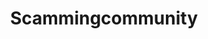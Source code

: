 ---
title: Scammingcommunity
crosslinks:
- Fraudnet2
- Shoplifting
- RocketLeagueExchange
- supremeclothing
---